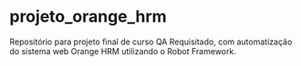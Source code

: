 # projeto_orange_hrm
Repositório para projeto final de curso QA Requisitado, com automatização do sistema web Orange HRM utilizando o Robot Framework.
